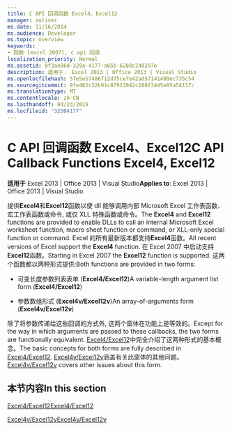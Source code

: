 ```yaml
---
title: C API 回调函数 Excel4、Excel12
manager: soliver
ms.date: 11/16/2014
ms.audience: Developer
ms.topic: overview
keywords:
- 函数 [excel 2007], c api 回调
localization_priority: Normal
ms.assetid: 0f3ae86d-329a-4177-a65b-6288c248297e
description: 适用于： Excel 2013 | Office 2013 | Visual Studio
ms.openlocfilehash: 5fe5eb7486f12d75ce7e42ad57141480ec735c54
ms.sourcegitcommit: 8fe462c32b91c87911942c188f3445e85a54137c
ms.translationtype: MT
ms.contentlocale: zh-CN
ms.lasthandoff: 04/23/2019
ms.locfileid: "32304177"
---
```

# <a name="c-api-callback-functions-excel4-excel12"></a><span data-ttu-id="926c6-104">C API 回调函数 Excel4、Excel12</span><span class="sxs-lookup"><span data-stu-id="926c6-104">C API Callback Functions Excel4, Excel12</span></span>

<span data-ttu-id="926c6-105">**适用于** Excel 2013 | Office 2013 | Visual Studio</span><span class="sxs-lookup"><span data-stu-id="926c6-105">**Applies to**: Excel 2013 | Office 2013 | Visual Studio</span></span> 
  
<span data-ttu-id="926c6-106">提供**Excel4**和**Excel12**函数以使 dll 能够调用内部 Microsoft Excel 工作表函数、宏工作表函数或命令, 或仅 XLL 特殊函数或命令。</span><span class="sxs-lookup"><span data-stu-id="926c6-106">The **Excel4** and **Excel12** functions are provided to enable DLLs to call an internal Microsoft Excel worksheet function, macro sheet function or command, or XLL-only special function or command.</span></span> <span data-ttu-id="926c6-107">Excel 的所有最新版本都支持**Excel4**函数。</span><span class="sxs-lookup"><span data-stu-id="926c6-107">All recent versions of Excel support the **Excel4** function.</span></span> <span data-ttu-id="926c6-108">在 Excel 2007 中启动支持**Excel12**函数。</span><span class="sxs-lookup"><span data-stu-id="926c6-108">Starting in Excel 2007 the **Excel12** function is supported.</span></span> <span data-ttu-id="926c6-109">这两个函数都以两种形式提供:</span><span class="sxs-lookup"><span data-stu-id="926c6-109">Both functions are provided in two forms:</span></span> 
  
- <span data-ttu-id="926c6-110">可变长度参数列表表单 (**Excel4/Excel12**)</span><span class="sxs-lookup"><span data-stu-id="926c6-110">A variable-length argument list form (**Excel4/Excel12**)</span></span>
    
- <span data-ttu-id="926c6-111">参数数组形式 (**Excel4v/Excel12v**)</span><span class="sxs-lookup"><span data-stu-id="926c6-111">An array-of-arguments form (**Excel4v/Excel12v**)</span></span>
    
<span data-ttu-id="926c6-112">除了将参数传递给这些回调的方式外, 这两个窗体在功能上是等效的。</span><span class="sxs-lookup"><span data-stu-id="926c6-112">Except for the way in which arguments are passed to these callbacks, the two forms are functionally equivalent.</span></span> <span data-ttu-id="926c6-113">[Excel4/Excel12](excel4-excel12.md)中完全介绍了这两种形式的基本概念。</span><span class="sxs-lookup"><span data-stu-id="926c6-113">The basic concepts for both forms are fully described in [Excel4/Excel12](excel4-excel12.md).</span></span> <span data-ttu-id="926c6-114">[Excel4v/Excel12v](excel4v-excel12v.md)涵盖有关此窗体的其他问题。</span><span class="sxs-lookup"><span data-stu-id="926c6-114">[Excel4v/Excel12v](excel4v-excel12v.md) covers other issues about this form.</span></span> 
  
## <a name="in-this-section"></a><span data-ttu-id="926c6-115">本节内容</span><span class="sxs-lookup"><span data-stu-id="926c6-115">In this section</span></span>

[<span data-ttu-id="926c6-116">Excel4/Excel12</span><span class="sxs-lookup"><span data-stu-id="926c6-116">Excel4/Excel12</span></span>](excel4-excel12.md)
  
[<span data-ttu-id="926c6-117">Excel4v/Excel12v</span><span class="sxs-lookup"><span data-stu-id="926c6-117">Excel4v/Excel12v</span></span>](excel4v-excel12v.md)
  

